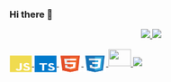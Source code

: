 ### Hi there 👋
<div align="center">
  <a href="https://github.com/viniciusscience">
  <img height="180em" src="https://github-readme-stats.vercel.app/api?username=viniciusscience&show_icons=true&theme=shades-of-purple&include_all_commits=true&count_private=true"/>
  <img height="180em" src="https://github-readme-stats.vercel.app/api/top-langs/?username=viniciusscience&layout=compact&langs_count=7&theme=shades-of-purple"/>
</div>
<div style="display: inline_block"><br>
  <img align="center" alt="Rafa-Js" height="30" width="40" src="https://raw.githubusercontent.com/devicons/devicon/master/icons/javascript/javascript-plain.svg">
  <img align="center" alt="Rafa-Ts" height="30" width="40" src="https://raw.githubusercontent.com/devicons/devicon/master/icons/typescript/typescript-plain.svg">
  <img align="center" alt="Rafa-HTML" height="30" width="40" src="https://raw.githubusercontent.com/devicons/devicon/master/icons/html5/html5-original.svg">
  <img align="center" alt="Rafa-CSS" height="30" width="40" src="https://raw.githubusercontent.com/devicons/devicon/master/icons/css3/css3-original.svg">
  <img width = "40" height="30" src="https://cdn.jsdelivr.net/gh/devicons/devicon/icons/java/java-original-wordmark.svg" />

  <img src="https://img.icons8.com/nolan/64/backend-development.png"/>
  
</div>
